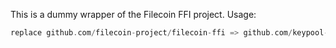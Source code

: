This is a dummy wrapper of the Filecoin FFI project.
Usage:
```go
replace github.com/filecoin-project/filecoin-ffi => github.com/keypool-com/filecoin-ffi
```